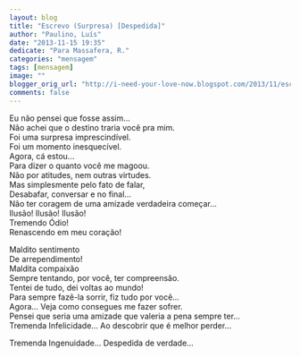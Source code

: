 ```yaml
---
layout: blog
title: "Escrevo (Surpresa) [Despedida]"
author: "Paulino, Luís"
date: "2013-11-15 19:35"
dedicate: "Para Massafera, R."
categories: "mensagem"
tags: [mensagem]
image: ""
blogger_orig_url: "http://i-need-your-love-now.blogspot.com/2013/11/escrevo-surpresa-despedida_15.html"
comments: false
---
```

Eu não pensei que fosse assim...\
Não achei que o destino traria você pra mim.\
Foi uma surpresa imprescindível.\
Foi um momento inesquecível.\
Agora, cá estou...\
Para dizer o quanto você me magoou.\
Não por atitudes, nem outras virtudes.\
Mas simplesmente pelo fato de falar,\
Desabafar, conversar e no final...\
Não ter coragem de uma amizade verdadeira começar...\
Ilusão! Ilusão! Ilusão!\
Tremendo Ódio!\
Renascendo em meu coração!

Maldito sentimento\
De arrependimento!\
Maldita compaixão\
Sempre tentando, por você, ter compreensão.\
Tentei de tudo, dei voltas ao mundo!\
Para sempre fazê-la sorrir, fiz tudo por você...\
Agora... Veja como consegues me fazer sofrer.\
Pensei que seria uma amizade que valeria a pena sempre ter...\
Tremenda Infelicidade... Ao descobrir que é melhor perder...

Tremenda Ingenuidade... Despedida de verdade...
